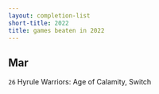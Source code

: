 ```yaml
---
layout: completion-list
short-title: 2022
title: games beaten in 2022
---
```

## Mar
`26` Hyrule Warriors: Age of Calamity, Switch